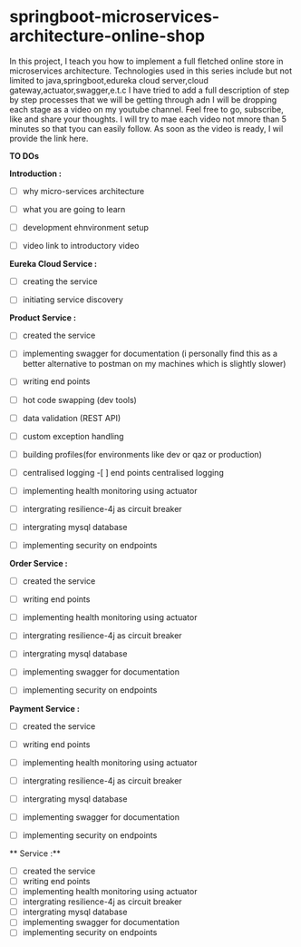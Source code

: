 # springboot-microservices-architecture-online-shop

In this project, I teach you how to implement a full fletched online store in microservices architecture. Technologies used in this series include but not limited to java,springboot,edureka cloud server,cloud gateway,actuator,swagger,e.t.c I have tried to add a full description of step by step processes that we will be getting through adn I will be dropping each stage as a video on my youtube channel. Feel free to go, subscribe, like and share your thoughts. I will try to mae each video not mnore than 5 minutes so that tyou can easily follow. As soon as the video is ready, I wil provide the link here.

**TO DOs**


 **Introduction   :**
 - [ ] why micro-services architecture
 - [ ] what you are going to learn
 - [ ] development ehnvironment setup
 - [ ] video link to introductory video


 **Eureka Cloud Service  :**
 - [ ] creating the service
 - [ ] initiating service discovery


 **Product Service  :**
 - [ ] created the service
 - [ ] implementing swagger for documentation (i personally find this as a better alternative to postman on my machines which is slightly slower)
 - [ ] writing end points
 - [ ] hot code swapping (dev tools)
 - [ ] data validation (REST API)
 - [ ] custom exception handling
 - [ ] building profiles(for environments like dev or qaz or production)
 - [ ] centralised logging
          -[ ] end points centralised logging
 - [ ] implementing health monitoring using actuator
 - [ ] intergrating resilience-4j as circuit breaker
 - [ ] intergrating mysql database
 - [ ] implementing security on endpoints


**Order Service  :**
 - [ ] created the service
 - [ ] writing end points
 - [ ] implementing health monitoring using actuator
 - [ ] intergrating resilience-4j as circuit breaker
 - [ ] intergrating mysql database
 - [ ] implementing swagger for documentation
 - [ ] implementing security on endpoints


 **Payment Service  :**
 - [ ] created the service
 - [ ] writing end points
 - [ ] implementing health monitoring using actuator
 - [ ] intergrating resilience-4j as circuit breaker
 - [ ] intergrating mysql database
 - [ ] implementing swagger for documentation
 - [ ] implementing security on endpoints


** Service  :**
 - [ ] created the service
 - [ ] writing end points
 - [ ] implementing health monitoring using actuator
 - [ ] intergrating resilience-4j as circuit breaker
 - [ ] intergrating mysql database
 - [ ] implementing swagger for documentation
 - [ ] implementing security on endpoints

